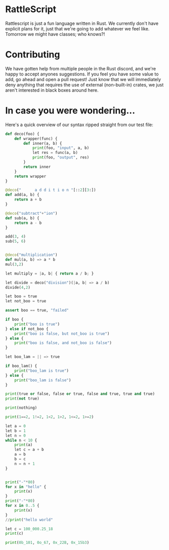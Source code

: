 # RattleScript
Rattlescript is just a fun language written in Rust. We currently don't have explicit plans for it, just that we're going to add whatever we feel like. Tomorrow we might have classes; who knows?!

# Contributing
We have gotten help from multiple people in the Rust discord, and we're happy to accept anyones suggestions. If you feel you have some value to add, go ahead and open a pull request! Just know that we will immediately deny anything that requires the use of external (non-built-in) crates, we just aren't interested in black boxes around here.

# In case you were wondering...
Here's a quick overview of our syntax ripped straight from our test file:
```python
def deco(foo) {
    def wrapper(func) {
        def inner(a, b) {
            print(foo, "input", a, b)
            let res = func(a, b)
            print(foo, "output", res)
        }
        return inner
    }
    return wrapper
}

@deco("      a d d i t i o n "[::2][3:])
def add(a, b) {
    return a + b
}

@deco("subtract"+"ion")
def sub(a, b) {
    return a - b
}

add(3, 4)
sub(5, 6)


@deco("multiplication")
def mul(a, b) => a * b
mul(3,2)

let multiply = |a, b| { return a / b; }

let divide = deco("division")(|a, b| => a / b)
divide(4,2)

let boo = true
let not_boo = true

assert boo == true, "failed"

if boo {
    print("boo is true")
} else if not_boo {
    print("boo is false, but not_boo is true")
} else {
    print("boo is false, and not_boo is false")
}

let boo_lam = || => true

if boo_lam() {
    print("boo_lam is true")
} else {
    print("boo_lam is false")
}

print(true or false, false or true, false and true, true and true)
print(not true)

print(nothing)

print(1==2, 1!=2, 1<2, 1>2, 1<=2, 1>=2)

let a = 0
let b = 1
let n = 0
while n < 10 {
    print(a)
    let c = a + b
    a = b
    b = c
    n = n + 1
}


print("-"*80)
for x in "hello" {
    print(x)
}
print("-"*80)
for x in 0..5 {
    print(x)
}
//print("hello world"

let c = 100_000.25_18
print(c)

print(0b_101, 0o_67, 0x_22B, 0x_15b3)
```
